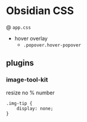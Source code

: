 # Obsidian CSS
@ `app.css`

- hover overlay
	- `.popover.hover-popover`


## plugins
### image-tool-kit
resize no % number
```
.img-tip {
    display: none;
}
```